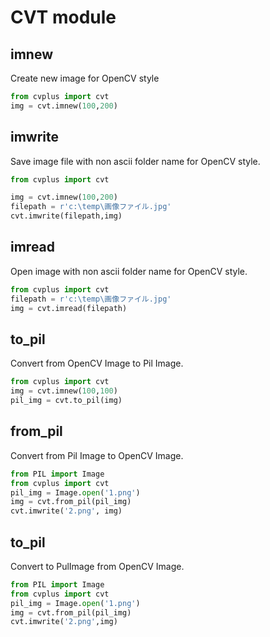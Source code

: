 # CVT module  

## imnew
Create new image for OpenCV style  
``` python
from cvplus import cvt
img = cvt.imnew(100,200) 
```  

## imwrite  
Save image file with non ascii folder name for OpenCV style.  
``` python
from cvplus import cvt

img = cvt.imnew(100,200) 
filepath = r'c:\temp\画像ファイル.jpg'  
cvt.imwrite(filepath,img) 
```  

## imread  
Open image with non ascii folder name for OpenCV style.  
``` python
from cvplus import cvt
filepath = r'c:\temp\画像ファイル.jpg'  
img = cvt.imread(filepath) 
```

## to_pil  
Convert from OpenCV Image to Pil Image.  
``` python
from cvplus import cvt
img = cvt.imnew(100,100)
pil_img = cvt.to_pil(img)
```
## from_pil  
Convert from Pil Image to OpenCV Image.  
``` python
from PIL import Image                                            
from cvplus import cvt
pil_img = Image.open('1.png')
img = cvt.from_pil(pil_img)
cvt.imwrite('2.png', img) 
```  

## to_pil  
Convert to PulImage from OpenCV Image.  
``` python
from PIL import Image                                            
from cvplus import cvt
pil_img = Image.open('1.png')
img = cvt.from_pil(pil_img)
cvt.imwrite('2.png',img) 
```
